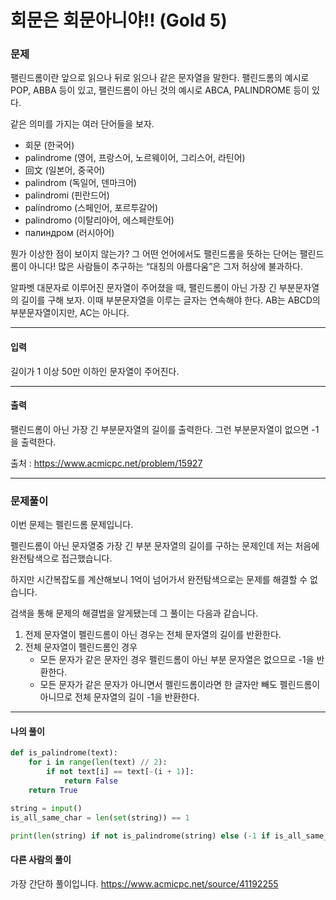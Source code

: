 # 회문은 회문아니야!! (Gold 5)

### 문제

팰린드롬이란 앞으로 읽으나 뒤로 읽으나 같은 문자열을 말한다. 팰린드롬의 예시로 POP, ABBA 등이 있고, 팰린드롬이 아닌 것의 예시로 ABCA, PALINDROME 등이 있다.

같은 의미를 가지는 여러 단어들을 보자.

* 회문 (한국어)
* palindrome (영어, 프랑스어, 노르웨이어, 그리스어, 라틴어)
* 回文 (일본어, 중국어)
* palindrom (독일어, 덴마크어)
* palindromi (핀란드어)
* palíndromo (스페인어, 포르투갈어)
* palindromo (이탈리아어, 에스페란토어)
* палиндром (러시아어)

뭔가 이상한 점이 보이지 않는가? 그 어떤 언어에서도 팰린드롬을 뜻하는 단어는 팰린드롬이 아니다! 많은 사람들이 추구하는 “대칭의 아름다움”은 그저 허상에 불과하다.

알파벳 대문자로 이루어진 문자열이 주어졌을 때, 팰린드롬이 아닌 가장 긴 부분문자열의 길이를 구해 보자. 이때 부분문자열을 이루는 글자는 연속해야 한다. AB는 ABCD의 부분문자열이지만, AC는 아니다.

---

#### 입력

길이가 1 이상 50만 이하인 문자열이 주어진다.

---

#### 출력

팰린드롬이 아닌 가장 긴 부분문자열의 길이를 출력한다. 그런 부분문자열이 없으면 -1을 출력한다.

출처 : https://www.acmicpc.net/problem/15927

---

### 문제풀이

이번 문제는 펠린드롬 문제입니다.

펠린드롬이 아닌 문자열중 가장 긴 부분 문자열의 길이를 구하는 문제인데 저는 처음에 완전탐색으로 접근했습니다.

하지만 시간복잡도를 계산해보니 1억이 넘어가서 완전탐색으로는 문제를 해결할 수 없습니다.

검색을 통해 문제의 해결법을 알게됐는데 그 풀이는 다음과 같습니다.

1. 전제 문자열이 펠린드롬이 아닌 경우는 전체 문자열의 길이를 반환한다.
2. 전체 문자열이 펠린드롬인 경우
    * 모든 문자가 같은 문자인 경우 펠린드롬이 아닌 부분 문자열은 없으므로 -1을 반환한다.
    * 모든 문자가 같은 문자가 아니면서 펠린드롬이라면 한 글자만 빼도 펠린드롬이 아니므로 전체 문자열의 길이 -1을 반환한다.

---

#### 나의 풀이

~~~python
def is_palindrome(text):
    for i in range(len(text) // 2):
        if not text[i] == text[-(i + 1)]:
            return False
    return True

string = input()
is_all_same_char = len(set(string)) == 1

print(len(string) if not is_palindrome(string) else (-1 if is_all_same_char else len(string) - 1))
~~~

#### 다른 사람의 풀이

가장 간단하 풀이입니다.
https://www.acmicpc.net/source/41192255
